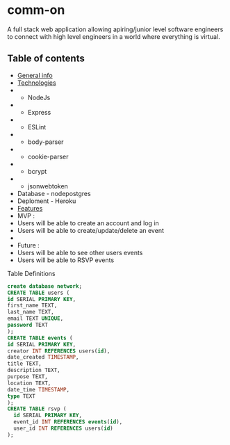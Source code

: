 # comm-on
A full stack web application allowing apiring/junior level software engineers to connect with high level engineers in a world where everything is virtual.

## Table of contents
* [General info](#general-info)
* [Technologies](#technologies)
* - NodeJs
* - Express
* - ESLint
* - body-parser
* - cookie-parser
* - bcrypt
* - jsonwebtoken
* Database - nodepostgres
* Deploment - Heroku
* [Features](#features)
* MVP :
*   Users will be able to create an account and log in
*   Users will be able to create/update/delete an event
*
* Future :
*   Users will be able to see other users events
*   Users will be able to RSVP events

Table Definitions
```sql
create database network;
CREATE TABLE users (
id SERIAL PRIMARY KEY,
first_name TEXT,
last_name TEXT,
email TEXT UNIQUE,
password TEXT
);
CREATE TABLE events (
id SERIAL PRIMARY KEY,
creator INT REFERENCES users(id),
date_created TIMESTAMP,
title TEXT,
description TEXT,
purpose TEXT,
location TEXT,
date_time TIMESTAMP,
type TEXT
);
CREATE TABLE rsvp (
  id SERIAL PRIMARY KEY,
  event_id INT REFERENCES events(id),
  user_id INT REFERENCES users(id)
);
```
